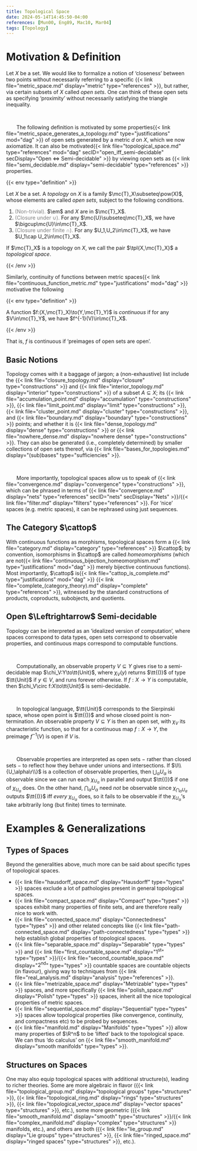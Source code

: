 ```yaml
---
title: Topological Space
date: 2024-05-14T14:45:50-04:00
references: [Mun00, Eng89, Mac10, Mar04]
tags: [Topology]
---
```


# Motivation & Definition

Let $X$ be a set. We would like to formalize a notion of ‘closeness’ between two points without necessarily referring to a specific {{< link file="metric_space.md" display="metric" type="references" >}}, but rather, via certain subsets of $X$ called *open sets*. One can think of these open sets as specifying ‘proximity’ without necessarily satisfying the triangle inequality.

<br>

&emsp;&emsp;The following definition is motivated by some properties{{< link file="metric_space_generates_a_topology.md" type="justifications" mod="dag" >}} of open sets generated by a metric $d$ on $X$, which we now axiomatize. It can also be motivated{{< link file="topological_space.md" type="references" mod="dag" secID="open_iff_semi-decidable" secDisplay="Open $\Leftrightarrow$ Semi-decidable" >}} by viewing open sets as {{< link file="semi_decidable.md" display="semi-decidable" type="references" >}} properties.

{{< env type="definition" >}}

Let $X$ be a set. A *topology* on $X$ is a family $\mc{T}_X\subseteq\pow(X)$, whose elements are called *open sets*, subject to the following conditions.
1. <span style="color:gray">(Non-trivial).</span> $\em$ and $X$ are in $\mc{T}_X$.
2. <span style="color:gray">(Closure under $\cup$).</span> For any $\mc{U}\subseteq\mc{T}_X$, we have $\bigcup\mc{U}\in\mc{T}_X$.
3. <span style="color:gray">(Closure under finite $\cap$).</span> For any $U_1,U_2\in\mc{T}_X$, we have $U_1\cap U_2\in\mc{T}_X$.

If $\mc{T}_X$ is a topology on $X$, we call the pair $\tpl{X,\mc{T}_X}$ a *topological space*.

{{< /env >}}

Similarly, continuity of functions between metric spaces{{< link file="continuous_function_metric.md" type="justifications" mod="dag" >}} motivative the following

{{< env type="definition" >}}

A function $f:(X,\mc{T}_X)\to(Y,\mc{T}_Y)$ is *continuous* if for any $V\in\mc{T}_Y$, we have $f^{-1}(V)\in\mc{T}_X$.

{{< /env >}}

That is, $f$ is continuous if ‘preimages of open sets are open’.

## Basic Notions

Topology comes with it a baggage of jargon; a (non-exhaustive) list include the {{< link file="closure_topology.md" display="closure" type="constructions" >}} and {{< link file="interior_topology.md" display="interior" type="constructions" >}} of a subset $A\subseteq X$; its {{< link file="accumulation_point.md" display="accumulation" type="constructions" >}}, {{< link file="limit_point.md" display="limit" type="constructions" >}}, {{< link file="cluster_point.md" display="cluster" type="constructions" >}}, and {{< link file="boundary.md" display="boundary" type="constructions" >}} points; and whether it is {{< link file="dense_topology.md" display="dense" type="constructions" >}} or {{< link file="nowhere_dense.md" display="nowhere dense" type="constructions" >}}. They can also be generated (i.e., completely determined) by smaller collections of open sets thereof, via {{< link file="bases_for_topologies.md" display="(sub)bases" type="sufficiencies" >}}.

<br>

&emsp;&emsp;More importantly, topological spaces allow us to speak of {{< link file="convergence.md" display="convergence" type="constructions" >}}, which can be phrased in terms of {{< link file="convergence.md" display="nets" type="references" secID="nets" secDisplay="Nets" >}}/{{< link file="filter.md" display="filters" type="references" >}}. For ‘nice’ spaces (e.g. metric spaces), it can be rephrased using just sequences.

<h2 id="the_category_top">The Category $\cattop$</h2>

With continuous functions as morphisms, topological spaces form a {{< link file="category.md" display="category" type="references" >}} $\cattop$; by convention, isomorphisms in $\cattop$ are called *homeomorphisms* (which are not{{< link file="continuous_bijection_homeomorphism.md" type="justifications" mod="dag" >}} merely bijective continuous functions). Most importantly, $\cattop$ is{{< link file="cattop_is_complete.md" type="justifications" mod="dag" >}} {{< link file="complete_(category_theory).md" display="complete" type="references" >}}, witnessed by the standard constructions of products, coproducts, subobjects, and quotients.

<h2 class='hide' id="open_iff_semi-decidable">Open $\Leftrightarrow$ Semi-decidable</h2>

Topology can be interpreted as an ‘idealized version of computation’, where spaces correspond to data types, open sets correspond to observable properties, and continuous maps correspond to computable functions.

<br>

&emsp;&emsp;Computationally, an observable property $V\subseteq Y$ gives rise to a semi-decidable map $\chi_V:Y\to\tt{Unit}$, where $\chi_V(y)$ returns $\tt{()}$ of type $\tt{Unit}$ if $y\in V$, and runs forever otherwise. If $f:X\to Y$ is computable, then $\chi_V\circ f:X\to\tt{Unit}$ is semi-decidable.

<br>

&emsp;&emsp;In topological language, $\tt{Unit}$ corresponds to the Sierpinski space, whose open point is $\tt{()}$ and whose closed point is non-termination. An observable property $V\subseteq Y$ is then an open set, with $\chi_V$ its characteristic function, so that for a continuous map $f:X\to Y$, the preimage $f^{-1}(V)$ is open if $V$ is.

<br>

&emsp;&emsp;Observable properties are interpreted as open sets $-$ rather than closed sets $-$ to reflect how they behave under unions and intersections. If $\l\\{U_\alpha\r\\}$ is a collection of observable properties, then $\bigcup_\alpha U_\alpha$ is observable since we can run each $\chi_{U_\alpha}$ in parallel and output $\tt{()}$ if one of $\chi_{U_\alpha}$ does. On the other hand, $\bigcap_\alpha U_\alpha$ need *not* be observable since $\chi_{\bigcap_\alpha U_\alpha}$ outputs $\tt{()}$ iff *every* $\chi_{U_\alpha}$ does, so it fails to be observable if the $\chi_{U_\alpha}$’s take arbitrarily long (but finite) times to terminate.

# Examples & Generalizations

## Types of Spaces

Beyond the generalities above, much more can be said about specific types of topological spaces.

* {{< link file="hausdorff_space.md" display="Hausdorff" type="types" >}} spaces exclude a lot of pathologies present in general topological spaces.
* {{< link file="compact_space.md" display="Compact" type="types" >}} spaces exhibit many properties of finite sets, and are therefore really nice to work with.
* {{< link file="connected_space.md" display="Connectedness" type="types" >}} and other related concepts like {{< link file="path-connected_space.md" display="path-connectedness" type="types" >}} help establish global properties of topological spaces.
* {{< link file="separable_space.md" display="Separable" type="types" >}} and {{< link file="first_countable_space.md" display="$1^\textrm{st}$" type="types" >}}/{{< link file="second_countable_space.md" display="$2^\textrm{nd}$" type="types" >}} countable spaces are countable objects (in flavour), giving way to techniques from {{< link file="real_analysis.md" display="analysis" type="references" >}}.
* {{< link file="metrizable_space.md" display="Metrizable" type="types" >}} spaces, and more specifically {{< link file="polish_space.md" display="Polish" type="types" >}} spaces, inherit all the nice topological properties of metric spaces.
* {{< link file="sequential_space.md" display="Sequential" type="types" >}} spaces allow topological properties (like convergence, continuity, and compactness etc) to be probed by sequences.
* {{< link file="manifold.md" display="Manifolds" type="types" >}} allow many properties of $\R^n$ to be ‘lifted’ back to the topological space. We can thus ‘do calculus’ on {{< link file="smooth_manifold.md" display="smooth manifolds" type="types" >}}.

## Structures on Spaces

One may also equip topological spaces with additional structure(s), leading to richer theories. Some are more algebraic in flavor ({{< link file="topological_group.md" display="topological groups" type="structures" >}}, {{< link file="topological_ring.md" display="rings" type="structures" >}}, {{< link file="topological_vector_space.md" display="vector spaces" type="structures" >}}, etc.), some more geometric ({{< link file="smooth_manifold.md" display="smooth" type="structures" >}}/{{< link file="complex_manifold.md" display="complex" type="structures" >}} manifolds, etc.), and others are both ({{< link file="lie_group.md" display="Lie groups" type="structures" >}}, {{< link file="ringed_space.md" display="ringed spaces" type="structures" >}}, etc.).
